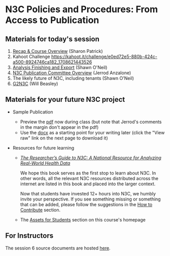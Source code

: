 N3C Policies and Procedures: From Access to Publication
============

## Materials for today's session

1. [Recap & Course Overview](session-6-recap-sharon.pdf) (Sharon Patrick)
1. Kahoot Challenge <https://kahoot.it/challenge/e0ed72e5-880b-424c-a500-8924746ca182_1708621443526>
1. [Analysis Finishing and Export](session_6-analysis_finish_export.pdf) (Shawn O'Neil)
1. [N3C Publication Committee Overview](session-6-publication-committee-overview.pdf) (Jerrod Anzalone)
1. The likely future of N3C, including tenants (Shawn O'Neil)
1. [G2N3C](https://national-covid-cohort-collaborative.github.io/guide-to-n3c-v1/) (Will Beasley)


## Materials for your future N3C project

* Sample Publication
  * Preview the [pdf](n3c-sample-publication.pdf) now during class
    (but note that Jerrod's comments in the margin don't appear in the pdf)
  * Use the [docx](n3c-sample-publication.docx) as a starting point for your writing later
    (click the "View raw" link on the next page to download it)

* Resources for future learning
  * [_The Researcher’s Guide to N3C: A National Resource for Analyzing Real-World Health Data_](https://national-covid-cohort-collaborative.github.io/guide-to-n3c-v1/)

    We hope this book serves as the first stop to learn about N3C.
    In other words, all the relevant N3C resources distributed across the internet are listed in
    this book and placed into the larger context.

    Now that students have invested 12+ hours into N3C, we humbly invite your perspective.
    If you see something missing or something that can be added, please follow the suggestions in the
    [How to Contribute](https://national-covid-cohort-collaborative.github.io/guide-to-n3c-v1/#sec-welcome-contribute)
    section.

  * The [Assets for Students](../../README.md#assets-for-students) section on this course's homepage

## For Instructors

The session 6 source documents are hosted [here](https://drive.google.com/drive/folders/1ZrD_2OjscWNZLthUS5Ahr-sAtENXJaHT).

